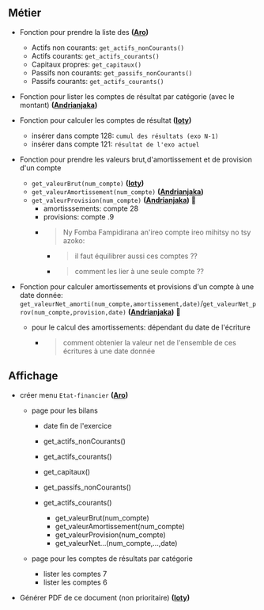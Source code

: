 ##  Métier
*   Fonction pour prendre la liste des **([Aro](#))**
    -   Actifs non courants: `get_actifs_nonCourants()`
    -   Actifs courants: `get_actifs_courants()`
    -   Capitaux propres: `get_capitaux()`
    -   Passifs non courants: `get_passifs_nonCourants()`
    -   Passifs courants: `get_actifs_courants()`

*   Fonction pour lister les comptes de résultat par catégorie (avec le montant) **([Andrianjaka](#))**

*   Fonction pour calculer les comptes de résultat **([Ioty](#))**
    -   insérer dans compte 128: `cumul des résultats (exo N-1)`
    -   insérer dans compte 121: `résultat de l'exo actuel`

*   Fonction pour prendre les valeurs brut,d'amortissement et de provision d'un compte
    -   `get_valeurBrut(num_compte)` **([Ioty](#))**
    -   `get_valeurAmortissement(num_compte)` **([Andrianjaka](#))**
    -   `get_valeurProvision(num_compte)` **([Andrianjaka](#))** 🤣
        -   amortisssements: compte 28
        -   provisions: compte .9
        -   > Ny Fomba Fampidirana an'ireo compte ireo mihitsy no tsy azoko:
            -   > il faut équilibrer aussi ces comptes ??
            -   > comment les lier à une seule compte ??

*   Fonction pour calculer amortissements et provisions d'un compte à une date donnée: `get_valeurNet_amorti(num_compte,amortissement,date)`/`get_valeurNet_prov(num_compte,provision,date)` **([Andrianjaka](#))** 🤣
    -   pour le calcul des amortissements: dépendant du date de l'écriture
        -   > comment obtenier la valeur net de l'ensemble de ces écritures à une date donnée

##  Affichage
*   créer menu `Etat-financier` **([Aro](#))**
    *   page pour les bilans
        -   date fin de l'exercice
        -   get_actifs_nonCourants()
        -   get_actifs_courants()
        -   get_capitaux()
        -   get_passifs_nonCourants()
        -   get_actifs_courants()

            -   get_valeurBrut(num_compte)
            -   get_valeurAmortissement(num_compte)
            -   get_valeurProvision(num_compte)
            -   get_valeurNet...(num_compte,...,date)

    *   page pour les comptes de résultats par catégorie
        -   lister les comptes 7
        -   lister les comptes 6

*   Générer PDF de ce document (non prioritaire) **([Ioty](#))**